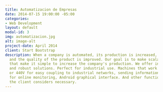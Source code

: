 ```yaml
---
title: Automatizacion de Empresas
date: 2014-07-15 19:00:00 -05:00
categories:
- Web Development
layout: default
modal-id: 3
img: automatizacion.jpg
alt: image-alt
project-date: April 2014
client: Start Bootstrap
description: When a company is automated, its production is increased, costs are reduced
  and the quality of the product is improved. Our goal is to make scalable products
  that make it simple to increase the company's production. We offer innovative, cheap
  and robust solutions. Perfect for industrial use. Machines that work at 220V, 380V
  or 440V for easy coupling to industrial networks, sending information to the network,
  for online monitoring, Android graphical interface. And other functionalities that
  the client considers necessary.
---
```


